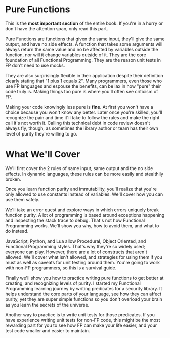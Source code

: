 # Pure Functions

This is the **most important section** of the entire book. If you're in a hurry or don't have the attention span, only read this part.

Pure Functions are functions that given the same input, they'll give the same output, and have no side effects. A function that takes some arguments will always return the same value and no be affected by variables outside the function, nor will it change variables outside of it. They are the core foundation of all Functional Programming. They are the reason unit tests in FP don't need to use mocks.

They are also surprisingly flexible in their application despite their definition clearly stating that "1 plus 1 equals 2". Many programmers, even those who use FP languages and espouse the benefits, can be lax in how "pure" their code truly is. Making things too pure is where you'll often see criticism of FP.

Making your code knowingly less pure is **fine**. At first you won't have a choice because you won't know any better. Later once you're skilled, you'll recognize the pain and time it'll take to follow the rules and make the right call it's not worth it. Calling this technical debt in code review doesn't always fly, though, as sometimes the library author or team has their own level of purity they're willing to go.

# What We'll Cover

We'll first cover the 2 rules of same input, same output and the no side effects. In dynamic languages, these rules can be more easily and stealthily broken.

Once you learn function purity and immutability, you'll realize that you're only allowed to use constants instead of variables. We'll cover how you can use them safely.

We'll take an error quest and explore ways in which errors uniquely break function purity. A lot of programming is based around exceptions happening and inspecting the stack trace to debug. That's not how Functional Programming works. We'll show you why, how to avoid them, and what to do instead. 

JavaScript, Python, and Lua allow Procedural, Object Oriented, and Functional Programming styles. That's why they're so widely used; everyone can play. However, there are a lot of constructs that aren't allowed. We'll cover what isn't allowed, and strategies for using them if you must as well as caveats for unit testing around them. You're going to work with non-FP programmers, so this is a survival guide.

Finally we'll show you how to practice writing pure functions to get better at creating, and recognizing levels of purity. I started my Functional Programming learning journey by writing predicates for a security library. It helps understand the core parts of your language, see how they can affect purity, yet they are super simple functions so you don't overload your brain as you learn the secrets of the universe.

Another way to practice is to write unit tests for those predicates. If you have experience writing unit tests for non-FP code, this might be the most rewarding part for you to see how FP can make your life easier, and your test code smaller and easier to maintain.
